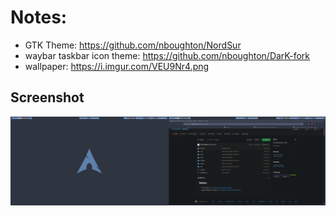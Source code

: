 # Notes:

* GTK Theme: https://github.com/nboughton/NordSur
* waybar taskbar icon theme: https://github.com/nboughton/DarK-fork
* wallpaper: https://i.imgur.com/VEU9Nr4.png

## Screenshot

![screenshot](/screenshot.png)

